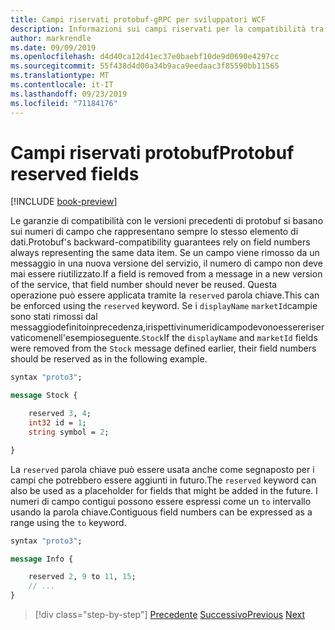```yaml
---
title: Campi riservati protobuf-gRPC per sviluppatori WCF
description: Informazioni sui campi riservati per la compatibilità tra versioni.
author: markrendle
ms.date: 09/09/2019
ms.openlocfilehash: d4d40ca12d41ec37e0baebf10de9d0690e4297cc
ms.sourcegitcommit: 55f438d4d00a34b9aca9eedaac3f85590bb11565
ms.translationtype: MT
ms.contentlocale: it-IT
ms.lasthandoff: 09/23/2019
ms.locfileid: "71184176"
---
```

# <a name="protobuf-reserved-fields"></a><span data-ttu-id="44a49-103">Campi riservati protobuf</span><span class="sxs-lookup"><span data-stu-id="44a49-103">Protobuf reserved fields</span></span>

[!INCLUDE [book-preview](../../../includes/book-preview.md)]

<span data-ttu-id="44a49-104">Le garanzie di compatibilità con le versioni precedenti di protobuf si basano sui numeri di campo che rappresentano sempre lo stesso elemento di dati.</span><span class="sxs-lookup"><span data-stu-id="44a49-104">Protobuf's backward-compatibility guarantees rely on field numbers always representing the same data item.</span></span> <span data-ttu-id="44a49-105">Se un campo viene rimosso da un messaggio in una nuova versione del servizio, il numero di campo non deve mai essere riutilizzato.</span><span class="sxs-lookup"><span data-stu-id="44a49-105">If a field is removed from a message in a new version of the service, that field number should never be reused.</span></span> <span data-ttu-id="44a49-106">Questa operazione può essere applicata tramite la `reserved` parola chiave.</span><span class="sxs-lookup"><span data-stu-id="44a49-106">This can be enforced using the `reserved` keyword.</span></span> <span data-ttu-id="44a49-107">Se i `displayName` `marketId`campie sono stati rimossi dal messaggiodefinitoinprecedenza,irispettivinumeridicampodevonoessereriservaticomenell'esempioseguente.`Stock`</span><span class="sxs-lookup"><span data-stu-id="44a49-107">If the `displayName` and `marketId` fields were removed from the `Stock` message defined earlier, their field numbers should be reserved as in the following example.</span></span>

```protobuf
syntax "proto3";

message Stock {

    reserved 3, 4;
    int32 id = 1;
    string symbol = 2;

}
```

<span data-ttu-id="44a49-108">La `reserved` parola chiave può essere usata anche come segnaposto per i campi che potrebbero essere aggiunti in futuro.</span><span class="sxs-lookup"><span data-stu-id="44a49-108">The `reserved` keyword can also be used as a placeholder for fields that might be added in the future.</span></span> <span data-ttu-id="44a49-109">I numeri di campo contigui possono essere espressi come un `to` intervallo usando la parola chiave.</span><span class="sxs-lookup"><span data-stu-id="44a49-109">Contiguous field numbers can be expressed as a range using the `to` keyword.</span></span>

```protobuf
syntax "proto3";

message Info {

    reserved 2, 9 to 11, 15;
    // ...
}
```

>[!div class="step-by-step"]
><span data-ttu-id="44a49-110">[Precedente](protobuf-repeated.md)
>[Successivo](protobuf-any-oneof.md)</span><span class="sxs-lookup"><span data-stu-id="44a49-110">[Previous](protobuf-repeated.md)
[Next](protobuf-any-oneof.md)</span></span>
